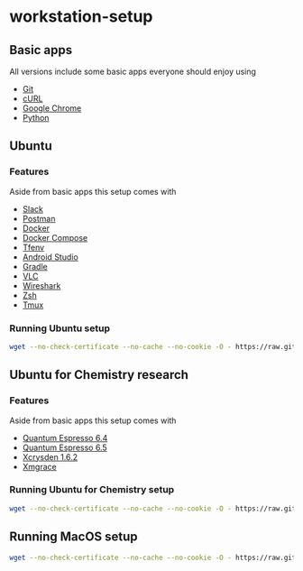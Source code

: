 # workstation-setup

## Basic apps
All versions include some basic apps everyone should enjoy using
- [Git](https://git-scm.com/)
- [cURL](https://curl.se/)
- [Google Chrome](https://www.google.pt/intl/pt-PT/chrome/?brand=ISCS&-gclid=CjwKCAjw-qeFBhAsEiwA2G7Nl5lNIenvequX4z5YfSS2bex1aDiyNcMEWpnvJM84ThlC6LwcjOkvUhoCFnMQAvD_BwE&gclsrc=aw.ds)
- [Python](https://www.python.org/)

## Ubuntu
### Features
Aside from basic apps this setup comes with

- [Slack](https://slack.com/intl/pt-br/)
- [Postman](https://www.postman.com/)
- [Docker](https://www.docker.com/)
- [Docker Compose](https://docs.docker.com/compose/)
- [Tfenv](https://github.com/tfutils/tfenv)
- [Android Studio](https://developer.android.com/studio)
- [Gradle](https://gradle.org/)
- [VLC](https://www.videolan.org/)
- [Wireshark](https://www.wireshark.org/)
- [Zsh](https://ohmyz.sh/)
- [Tmux](https://github.com/tmux/tmux/wiki)

### Running Ubuntu setup

```sh
wget --no-check-certificate --no-cache --no-cookie -O - https://raw.githubusercontent.com/csmartins/workstation-setup/master/ubuntu-setup.sh | bash
```

## Ubuntu for Chemistry research
### Features
Aside from basic apps this setup comes with 

- [Quantum Espresso 6.4](https://github.com/QEF/q-e/releases/tag/qe-6.4)
- [Quantum Espresso 6.5](https://github.com/QEF/q-e/releases/tag/qe-6.5)
- [Xcrysden 1.6.2](http://www.xcrysden.org/XCrySDen.html)
- [Xmgrace](https://plasma-gate.weizmann.ac.il/Grace/)

### Running Ubuntu for Chemistry setup

```sh
wget --no-check-certificate --no-cache --no-cookie -O - https://raw.githubusercontent.com/csmartins/workstation-setup/master/quantum-chemistry-setup.sh | bash
```
## Running MacOS setup

```sh
wget --no-check-certificate --no-cache --no-cookie -O - https://raw.githubusercontent.com/csmartins/workstation-setup/master/mac-setup.sh | bash
```

